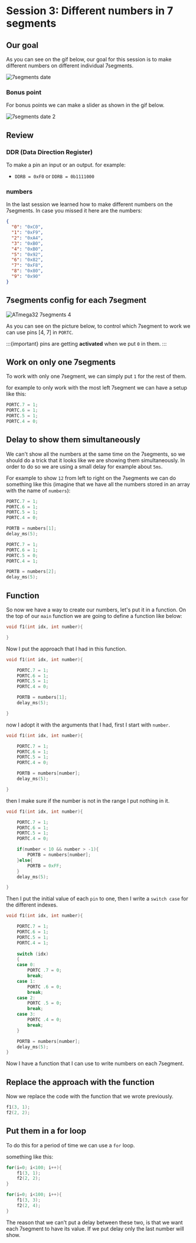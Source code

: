 # Session 3: Different numbers in 7 segments

## Our goal

As you can see on the gif below, our goal for this session
is to make different numbers on different individual 7segments.

![7segments date](figures/7segments_date.gif)

### Bonus point

For bonus points we can make a slider as shown in the
gif below.

![7segments date 2](figures/7segments_date_2.gif)

## Review

### DDR (Data Direction Register)

To make a pin an input or an output.
for example:

* `DDRB = 0xF0` or `DDRB = 0b1111000`

### numbers

In the last session we learned how to make different
numbers on the 7segments.
In case you missed it here are the numbers:

```json
{
  "0": "0xC0",
  "1": "0xF9",
  "2": "0xA4",
  "3": "0xB0",
  "4": "0xB0",
  "5": "0x92",
  "6": "0x82",
  "7": "0xF8",
  "8": "0x80",
  "9": "0x90"
}

```

## 7segments config for each 7segment

![ATmega32 7segments 4](figures/atmega32_7segments_4.jpg)

As you can see on the picture below, to control which
7segment to work we can use pins [4, 7] in `PORTC`.

:::{important}
pins are
getting **activated** when we put `0`
in them.
:::

## Work on only one 7segments

To work with only one 7segment, we can simply
put `1` for the rest of them.

for example to only work with the most left
7segment we can have a setup like this:

```c
PORTC.7 = 1;
PORTC.6 = 1;
PORTC.5 = 1;
PORTC.4 = 0;
```

## Delay to show them simultaneously

We can't show all the numbers at the same time on the
7segments, so we should do a trick that it looks like
we are showing them simultaneously.
In order to do so we are using a small delay
for example about `5ms`.

For example to show `12` from left to right on
the 7segments we can do something like this
(imagine that we have all the numbers stored in an
array with the name of `numbers`):

```c
PORTC.7 = 1;
PORTC.6 = 1;
PORTC.5 = 1;
PORTC.4 = 0;

PORTB = numbers[1];
delay_ms(5);

PORTC.7 = 1;
PORTC.6 = 1;
PORTC.5 = 0;
PORTC.4 = 1;

PORTB = numbers[2];
delay_ms(5);

```

## Function

So now we have a way to create our numbers, let's put
it in a function.
On the top of our `main` function we are going to define
a function like below:

```c
void f1(int idx, int number){

}
```

Now I put the approach that I had in this function.

```c
void f1(int idx, int number){

    PORTC.7 = 1;
    PORTC.6 = 1;
    PORTC.5 = 1;
    PORTC.4 = 0;

    PORTB = numbers[1];
    delay_ms(5);

}
```

now I adopt it with the arguments that I had,
first I start with `number`.

```c
void f1(int idx, int number){

    PORTC.7 = 1;
    PORTC.6 = 1;
    PORTC.5 = 1;
    PORTC.4 = 0;

    PORTB = numbers[number];
    delay_ms(5);

}
```

then I make sure if the number is not in the range
I put nothing in it.

```c
void f1(int idx, int number){

    PORTC.7 = 1;
    PORTC.6 = 1;
    PORTC.5 = 1;
    PORTC.4 = 0;

    if(number < 10 && number > -1){
        PORTB = numbers[number];
    }else{
        PORTB = 0xFF;
    }
    delay_ms(5);

}
```

Then I put the initial value of each `pin` to one, then I
write a `switch case` for the different indexes.

```c
void f1(int idx, int number){

    PORTC.7 = 1;
    PORTC.6 = 1;
    PORTC.5 = 1;
    PORTC.4 = 1;
    
    switch (idx)
    {
    case 0:
        PORTC .7 = 0;
        break;
    case 1:
        PORTC .6 = 0;
        break;
    case 2:
        PORTC .5 = 0;
        break;
    case 3:
        PORTC .4 = 0;
        break;
    }

    PORTB = numbers[number];
    delay_ms(5);
}
```

Now I have a function that I can use to write numbers
on each 7segment.

## Replace the approach with the function

Now we replace the code with the function that we wrote
previously.


```c
f1(3, 1);
f2(2, 2);

```

## Put them in a for loop

To do this for a period of time we can use a `for` loop.

something like this:

```c
for(i=0; i<100; i++){
    f1(3, 1);
    f2(2, 2);
}

for(i=0; i<100; i++){
    f1(3, 3);
    f2(2, 4);
}
```

The reason that we can't put a delay between these two,
is that we want each 7segment to have its value.
If we put delay only the last number will show.